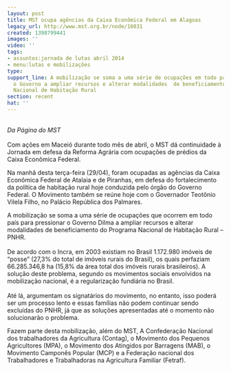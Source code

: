 ```yaml
---
layout: post
title: MST ocupa agências da Caixa Econômica Federal em Alagoas
legacy_url: http://www.mst.org.br/node/16031
created: 1398799441
images: ''
video: ''
tags:
- assuntos:jornada de lutas abril 2014
- menu:lutas e mobilizações
type: 
support_line: A mobilização se soma a uma série de ocupações em todo país  para pressionar
  o Governo a ampliar recursos e alterar modalidades  de beneficiamento do Programa
  Nacional de Habitação Rural
section: recent
hat: ''
---
```

<p><br><em>Da Página do MST</em><br><br>Com ações em Maceió durante todo mês de abril, o MST dá continuidade à Jornada em defesa da Reforma Agrária com ocupações de prédios da Caixa Econômica Federal. </p><p>Na manhã desta terça-feira (29/04), foram ocupadas as agências da Caixa Econômica Federal de Atalaia e de Piranhas, em defesa do fortalecimento da política de habitação rural hoje conduzida pelo órgão do Governo Federal. O Movimento também se reúne hoje com o Governador Teotônio Vilela Filho, no Palácio República dos Palmares.</p><p>A mobilização se soma a uma série de ocupações que ocorrem em todo país para pressionar o Governo Dilma a ampliar recursos e alterar modalidades de beneficiamento do Programa Nacional de Habitação Rural – PNHR.<br><br>De acordo com o Incra, em 2003 existiam no Brasil 1.172.980 imóveis de “posse” (27,3% do total de imóveis rurais do Brasil), os quais perfaziam 66.285.346,8 ha (15,8% da área total dos imóveis rurais brasileiros). A solução deste problema, segundo os movimentos sociais envolvidos na mobilização nacional, é a regularização fundiária no Brasil.<br><br>Até lá, argumentam os signatários do movimento, no entanto, isso poderá ser um processo lento e essas famílias não podem continuar sendo excluídas do PNHR, já que as soluções apresentadas até o momento não solucionarão o problema. </p><p>Fazem parte desta mobilização, além do MST, A Confederação Nacional dos trabalhadores da Agricultura (Contag), o Movimento dos Pequenos Agricultores (MPA), o Movimento dos Atingidos por Barragens (MAB), o Movimento Camponês Popular (MCP) e a Federação nacional dos Trabalhadores e Trabalhadoras na Agricultura Familiar (Fetraf).</p>
